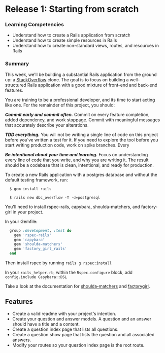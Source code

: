 # Release 1: Starting from scratch


### Learning Competencies

  - Understand how to create a Rails application from scratch
  - Understand how to create simple resources in Rails
  - Understand how to create non-standard views, routes, and resources in Rails

### Summary

  This week, we'll be building a substantial Rails application from the ground up: a [StackOverflow](stackoverflow.com) clone.  The goal is to focus on building a well-structured Rails application with a good mixture of front-end and back-end features.

  You are training to be a professional developer, and its time to start acting like one. For the remainder of this project, you should:

  ***Commit early and commit often.***  Commit on every feature completion, added dependency, and work stoppage. Commit with meaningful messages that accurately describe your alterations.

  ***TDD everything.*** You will not be writing a single line of code on this project before you've written a test for it. If you need to explore the tool before you start writing production code, work on spike branches. Every

  ***Be intentional about your time and learning.*** Focus on understanding every line of code that you write, and why you are writing it. The result should be a codebase that is clean, intentional, and ready for production.

 To create a new Rails application with a postgres database and without the default testing framework, run:

  ```text
    $ gem install rails

    $ rails new dbc_overflow -T -d=postgresql
  ```

  You'll need to install rspec-rails, capybara, shoulda-matchers, and factory-girl in your project.

  In your Gemfile:
  ```ruby
    group :development, :test do
      gem 'rspec-rails'
      gem 'capybara'
      gem 'shoulda-matchers'
      gem 'factory_girl_rails'
    end
  ```

  Then install rspec by running `rails g rspec:install`

  In your `rails_helper.rb`, within the `Rspec.configure` block, add `config.include Capybara::DSL`

  Take a look at the documentation for
[shoulda-matchers](https://github.com/thoughtbot/shoulda-matchers) and
[factorygirl](https://github.com/thoughtbot/factory_girl_rails).

## Features

  - Create a valid readme with your project's intention.
  - Create your question and answer models. A question and an answer should have a title and a content.
  - Create a question index page that lists all questions.
  - Create a question show page that lists the question and all associated answers.
  - Modify your routes so your question index page is the root route.

